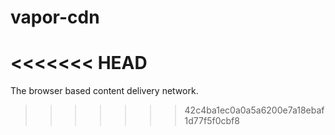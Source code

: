vapor-cdn
=========
<<<<<<< HEAD
=======

The browser based content delivery network.
>>>>>>> 42c4ba1ec0a0a5a6200e7a18ebaf1d77f5f0cbf8
